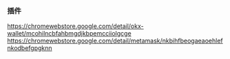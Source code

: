 ### 插件
https://chromewebstore.google.com/detail/okx-wallet/mcohilncbfahbmgdjkbpemcciiolgcge
https://chromewebstore.google.com/detail/metamask/nkbihfbeogaeaoehlefnkodbefgpgknn